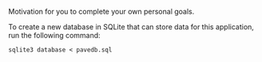 Motivation for you to complete your own personal goals.


To create a new database in SQLite that can store data for this application, run the following command:

```shell
sqlite3 database < pavedb.sql
```
